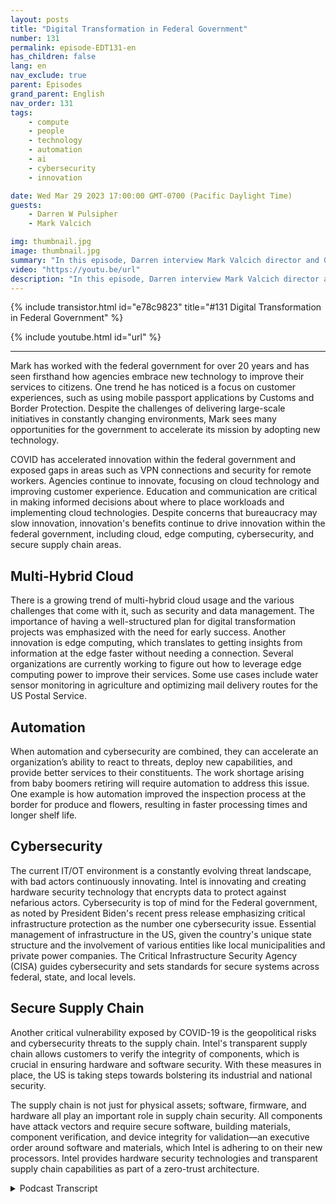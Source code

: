 ```yaml
---
layout: posts
title: "Digital Transformation in Federal Government"
number: 131
permalink: episode-EDT131-en
has_children: false
lang: en
nav_exclude: true
parent: Episodes
grand_parent: English
nav_order: 131
tags:
    - compute
    - people
    - technology
    - automation
    - ai
    - cybersecurity
    - innovation

date: Wed Mar 29 2023 17:00:00 GMT-0700 (Pacific Daylight Time)
guests:
    - Darren W Pulsipher
    - Mark Valcich

img: thumbnail.jpg
image: thumbnail.jpg
summary: "In this episode, Darren interview Mark Valcich director and GM of Federal Civilian Public Sector at Intel. Mark's years of experience shine as he describes the current trends in digital transformation in the federal civilian government."
video: "https://youtu.be/url"
description: "In this episode, Darren interview Mark Valcich director and GM of Federal Civilian Public Sector at Intel. Mark's years of experience shine as he describes the current trends in digital transformation in the federal civilian government."
---
```


<div>
{% include transistor.html id="e78c9823" title="#131 Digital Transformation in Federal Government" %}

{% include youtube.html id="url" %}
</div>

---

Mark has worked with the federal government for over 20 years and has seen firsthand how agencies embrace new technology to improve their services to citizens. One trend he has noticed is a focus on customer experiences, such as using mobile passport applications by Customs and Border Protection. Despite the challenges of delivering large-scale initiatives in constantly changing environments, Mark sees many opportunities for the government to accelerate its mission by adopting new technology.

COVID has accelerated innovation within the federal government and exposed gaps in areas such as VPN connections and security for remote workers. Agencies continue to innovate, focusing on cloud technology and improving customer experience. Education and communication are critical in making informed decisions about where to place workloads and implementing cloud technologies. Despite concerns that bureaucracy may slow innovation, innovation's benefits continue to drive innovation within the federal government, including cloud, edge computing, cybersecurity, and secure supply chain areas.

## Multi-Hybrid Cloud

There is a growing trend of multi-hybrid cloud usage and the various challenges that come with it, such as security and data management. The importance of having a well-structured plan for digital transformation projects was emphasized with the need for early success. Another innovation is edge computing, which translates to getting insights from information at the edge faster without needing a connection. Several organizations are currently working to figure out how to leverage edge computing power to improve their services. Some use cases include water sensor monitoring in agriculture and optimizing mail delivery routes for the US Postal Service.

## Automation

When automation and cybersecurity are combined, they can accelerate an organization’s ability to react to threats, deploy new capabilities, and provide better services to their constituents. The work shortage arising from baby boomers retiring will require automation to address this issue. One example is how automation improved the inspection process at the border for produce and flowers, resulting in faster processing times and longer shelf life.

## Cybersecurity

The current IT/OT environment is a constantly evolving threat landscape, with bad actors continuously innovating.  Intel is innovating and creating hardware security technology that encrypts data to protect against nefarious actors. Cybersecurity is top of mind for the Federal government, as noted by President Biden's recent press release emphasizing critical infrastructure protection as the number one cybersecurity issue. Essential management of infrastructure in the US, given the country's unique state structure and the involvement of various entities like local municipalities and private power companies. The Critical Infrastructure Security Agency (CISA) guides cybersecurity and sets standards for secure systems across federal, state, and local levels.

## Secure Supply Chain

Another critical vulnerability exposed by COVID-19 is the geopolitical risks and cybersecurity threats to the supply chain. Intel's transparent supply chain allows customers to verify the integrity of components, which is crucial in ensuring hardware and software security. With these measures in place, the US is taking steps towards bolstering its industrial and national security.

The supply chain is not just for physical assets; software, firmware, and hardware all play an important role in supply chain security. All components have attack vectors and require secure software, building materials, component verification, and device integrity for validation—an executive order around software and materials, which Intel is adhering to on their new processors. Intel provides hardware security technologies and transparent supply chain capabilities as part of a zero-trust architecture. 



<details>
<summary> Podcast Transcript </summary>

<p></p>

</details>
